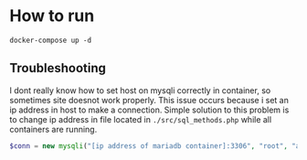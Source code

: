 # How to run
`docker-compose up -d`

## Troubleshooting
I dont really know how to set host on mysqli correctly in container, so sometimes site doesnot work properly. This issue occurs 
because i set an ip address in host to make a connection. Simple solution to this problem is to 
change ip address in file located in `./src/sql_methods.php` while all containers are running. 
```php
$conn = new mysqli("[ip address of mariadb container]:3306", "root", "admin", "php_login");
```

